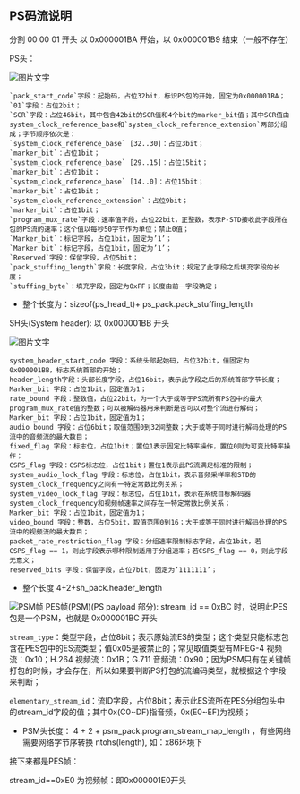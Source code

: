 ## PS码流说明
分割 00 00 01 开头
以 0x000001BA 开始，以 0x000001B9 结束（一般不存在）

PS头：

![图片文字](https://img-blog.csdn.net/20170612185121706)
```
`pack_start_code`字段：起始码，占位32bit，标识PS包的开始，固定为0x000001BA；
`01`字段：占位2bit；
`SCR`字段：占位46bit，其中包含42bit的SCR值和4个bit的marker_bit值；其中SCR值由system_clock_reference_base和`system_clock_reference_extension`两部分组成；字节顺序依次是：
`system_clock_reference_base` [32..30]：占位3bit；
`marker_bit`：占位1bit；
`system_clock_reference_base` [29..15]：占位15bit；
`marker_bit`：占位1bit；
`system_clock_reference_base` [14..0]：占位15bit；
`marker_bit`：占位1bit；
`system_clock_reference_extension`：占位9bit；
`marker_bit`：占位1bit；
`program_mux_rate`字段：速率值字段，占位22bit，正整数，表示P-STD接收此字段所在包的PS流的速率；这个值以每秒50字节作为单位；禁止0值；
`Marker_bit`：标记字段，占位1bit，固定为’1’；
`Marker_bit`：标记字段，占位1bit，固定为’1’；
`Reserved`字段：保留字段，占位5bit；
`pack_stuffing_length`字段：长度字段，占位3bit；规定了此字段之后填充字段的长度；
`stuffing_byte`：填充字段，固定为0xFF；长度由前一字段确定；
```
- 整个长度为：sizeof(ps_head_t)+ ps_pack.pack_stuffing_length

SH头(System header): 以 0x000001BB 开头

![图片文字](https://img-blog.csdn.net/20170612185255307)
```
system_header_start_code 字段：系统头部起始码，占位32bit，值固定为0x000001BB，标志系统首部的开始；
header_length字段：头部长度字段，占位16bit，表示此字段之后的系统首部字节长度；
Marker_bit 字段：占位1bit，固定值为1；
rate_bound 字段：整数值，占位22bit，为一个大于或等于PS流所有PS包中的最大program_mux_rate值的整数；可以被解码器用来判断是否可以对整个流进行解码；
Marker_bit 字段：占位1bit，固定值为1；
audio_bound 字段：占位6bit；取值范围0到32间整数；大于或等于同时进行解码处理的PS流中的音频流的最大数目；
fixed_flag 字段：标志位，占位1bit；置位1表示固定比特率操作，置位0则为可变比特率操作；
CSPS_flag 字段：CSPS标志位，占位1bit；置位1表示此PS流满足标准的限制；
system_audio_lock_flag 字段：标志位，占位1bit，表示音频采样率和STD的system_clock_frequency之间有一特定常数比例关系；
system_video_lock_flag 字段：标志位，占位1bit，表示在系统目标解码器system_clock_frequency和视频帧速率之间存在一特定常数比例关系；
Marker_bit 字段：占位1bit，固定值为1；
video_bound 字段：整数，占位5bit，取值范围0到16；大于或等于同时进行解码处理的PS流中的视频流的最大数目；
packet_rate_restriction_flag 字段：分组速率限制标志字段，占位1bit，若CSPS_flag == 1，则此字段表示哪种限制适用于分组速率；若CSPS_flag == 0，则此字段无意义；
reserved_bits 字段：保留字段，占位7bit，固定为’1111111’；
```
- 整个长度 4+2+sh_pack.header_length

![PSM帧](https://img-blog.csdn.net/20170612190035859)
PES帧(PSM)(PS payload 部分):
stream_id == 0xBC 时，说明此PES包是一个PSM，也就是 0x000001BC 开头

`stream_type`：类型字段，占位8bit；表示原始流ES的类型；这个类型只能标志包含在PES包中的ES流类型；值0x05是被禁止的；常见取值类型有MPEG-4 视频流：0x10；H.264 视频流：0x1B；G.711 音频流：0x90；因为PSM只有在关键帧打包的时候，才会存在，所以如果要判断PS打包的流编码类型，就根据这个字段来判断；

`elementary_stream_id`：流ID字段，占位8bit；表示此ES流所在PES分组包头中的stream_id字段的值；其中0x(C0~DF)指音频，0x(E0~EF)为视频；

- PSM头长度： 4 + 2 + psm_pack.program_stream_map_length ，有些网络需要网络字节序转换 ntohs(length), 如：x86环境下

接下来都是PES帧：

stream_id==0xE0 为视频帧：即0x000001E0开头

